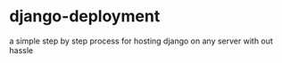 # django-deployment
a simple step by step process for hosting django on any server with out hassle 
